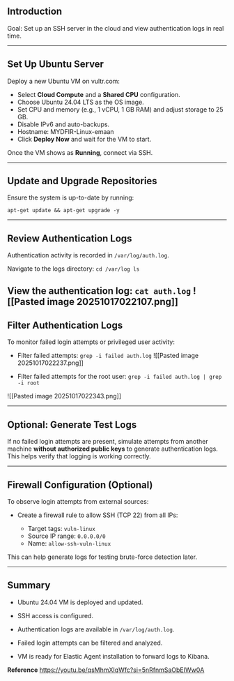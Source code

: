 ## Introduction

Goal: Set up an SSH server in the cloud and view authentication logs in real time.

---

## Set Up Ubuntu Server

Deploy a new Ubuntu VM on vultr.com:

- Select **Cloud Compute** and a **Shared CPU** configuration.
- Choose Ubuntu 24.04 LTS as the OS image.
- Set CPU and memory (e.g., 1 vCPU, 1 GB RAM) and adjust storage to 25 GB.
- Disable IPv6 and auto-backups.
- Hostname: MYDFIR-Linux-emaan
- Click **Deploy Now** and wait for the VM to start.

Once the VM shows as **Running**, connect via SSH.

---

## Update and Upgrade Repositories

Ensure the system is up-to-date by running:

`apt-get update && apt-get upgrade -y`

---

## Review Authentication Logs

Authentication activity is recorded in `/var/log/auth.log`.

Navigate to the logs directory:
`cd /var/log ls`

View the authentication log:
`cat auth.log`
![[Pasted image 20251017022107.png]]
---

## Filter Authentication Logs

To monitor failed login attempts or privileged user activity:

- Filter failed attempts:
`grep -i failed auth.log`
![[Pasted image 20251017022237.png]]

- Filter failed attempts for the root user:
`grep -i failed auth.log | grep -i root`

![[Pasted image 20251017022343.png]]

---

## Optional: Generate Test Logs

If no failed login attempts are present, simulate attempts from another machine **without authorized public keys** to generate authentication logs. This helps verify that logging is working correctly.

---

## Firewall Configuration (Optional)

To observe login attempts from external sources:

- Create a firewall rule to allow SSH (TCP 22) from all IPs:
    
    - Target tags: `vuln-linux`
    - Source IP range: `0.0.0.0/0`
    - Name: `allow-ssh-vuln-linux`
        

This can help generate logs for testing brute-force detection later.

---

## Summary

- Ubuntu 24.04 VM is deployed and updated.
    
- SSH access is configured.
    
- Authentication logs are available in `/var/log/auth.log`.
    
- Failed login attempts can be filtered and analyzed.
    
- VM is ready for Elastic Agent installation to forward logs to Kibana.

**Reference**
https://youtu.be/qsMhmXIqWfc?si=5nRfnmSaObEIWw0A
